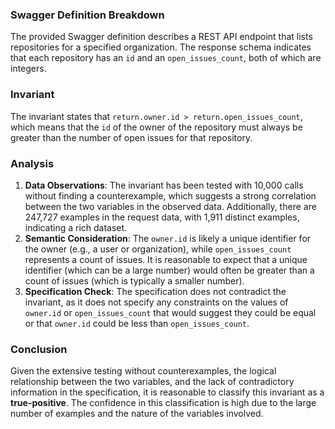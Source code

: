 ### Swagger Definition Breakdown
The provided Swagger definition describes a REST API endpoint that lists repositories for a specified organization. The response schema indicates that each repository has an `id` and an `open_issues_count`, both of which are integers.

### Invariant
The invariant states that `return.owner.id > return.open_issues_count`, which means that the `id` of the owner of the repository must always be greater than the number of open issues for that repository.

### Analysis
1. **Data Observations**: The invariant has been tested with 10,000 calls without finding a counterexample, which suggests a strong correlation between the two variables in the observed data. Additionally, there are 247,727 examples in the request data, with 1,911 distinct examples, indicating a rich dataset.
2. **Semantic Consideration**: The `owner.id` is likely a unique identifier for the owner (e.g., a user or organization), while `open_issues_count` represents a count of issues. It is reasonable to expect that a unique identifier (which can be a large number) would often be greater than a count of issues (which is typically a smaller number).
3. **Specification Check**: The specification does not contradict the invariant, as it does not specify any constraints on the values of `owner.id` or `open_issues_count` that would suggest they could be equal or that `owner.id` could be less than `open_issues_count`.

### Conclusion
Given the extensive testing without counterexamples, the logical relationship between the two variables, and the lack of contradictory information in the specification, it is reasonable to classify this invariant as a **true-positive**. The confidence in this classification is high due to the large number of examples and the nature of the variables involved.
